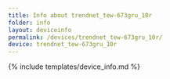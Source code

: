 ```yaml
---
title: Info about trendnet_tew-673gru_10r
folder: info
layout: deviceinfo
permalink: /devices/trendnet_tew-673gru_10r/
device: trendnet_tew-673gru_10r
---
```

{% include templates/device_info.md %}
